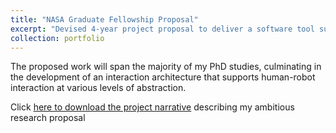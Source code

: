 ```yaml
---
title: "NASA Graduate Fellowship Proposal"
excerpt: "Devised 4-year project proposal to deliver a software tool supporting distributed human-robot interaction.<br/><img src='/images/ISS.jpg'>"
collection: portfolio
---
```


The proposed work will span the majority of my PhD studies, culminating in the development of an interaction architecture that supports human-robot interaction at various levels of abstraction.

Click  [here to download the project narrative](https://jkeller52.github.io/files/ProjectNarrative.pdf) describing my ambitious research proposal


